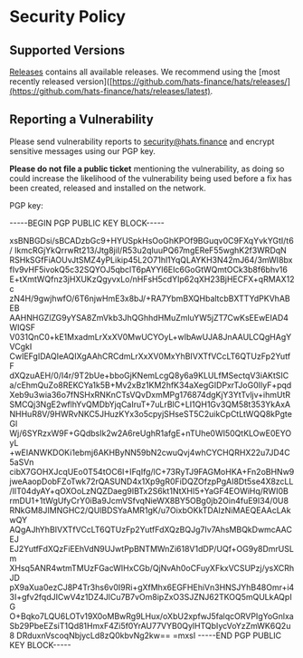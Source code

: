 # Security Policy

## Supported Versions

[Releases](https://github.com/hats-finance/hats/releases/) contains all available releases. We recommend using the [most recently released version]([https://github.com/hats-finance/hats/releases/](https://github.com/hats-finance/hats/releases/latest).

## Reporting a Vulnerability

Please send vulnerability reports to [security@hats.finance](security@hats.finance) and encrypt sensitive messages using our PGP key.

**Please do not file a public ticket** mentioning the vulnerability, as doing so could increase the likelihood of the vulnerability being used before a fix has been created, released and installed on the network.


PGP key:

-----BEGIN PGP PUBLIC KEY BLOCK-----

xsBNBGDsi/sBCADzbGc9+HYUSpkHsOoGhKPOf9BGuqv0C9FXqYvkYGtI/t6/
IkmcRGjYkQrrwRt213/Jtg8jiI/R53u2qIuuPQ67mgEReF55wghK2f3WRDqN
RSHkSGfFiAOUvJtSMZ4yPLikip45L2O71hl1YqQLAYKH3N42mJ64/3mWI8bx
fIv9vHF5ivokQ5c32SQYOJ5qbclT6pAYYl6EIc6GoGtWQmtOCk3b8f6bhv16
E+tXmtWQfnz3jHXUKzQgyvxLo/nHFsH5cdYIp62qXH23BjHECFX+qRMAX12c
zN4H/9gwjhwfO/6T6njwHmE3x8bJ/+RA7YbmBXQHbaltcbBXTTYdPKVhABEB
AAHNHGZlZG9yYSA8ZmVkb3JhQGhhdHMuZmluYW5jZT7CwKsEEwEIAD4WIQSF
V031QnC0+kE1MxadmLrXxXV0MwUCYOyL+wIbAwUJA8JnAAULCQgHAgYVCgkI
CwIEFgIDAQIeAQIXgAAhCRCdmLrXxXV0MxYhBIVXTfVCcLT6QTUzFp2YutfF
dXQzuAEH/0/I4r/9T2bUe+bboGjKNemLcgQ8y6a9KLULfMSectqV3iAKtSIC
a/cEhmQuZo8REKCYa1k5B+Mv2xBz1KM2hfK34aXegGIDPxrTJoG0IlyF+pqd
Xeb9u3wia36o7fNSHxRNKnCTsVQvDxmMPg176874dgKjY3YtTvljv+ihmUtR
SMCQj3NgE2wflhYvQMDbYjqCaIruT+7uLrBlC+LI1QH1Gv3QM58t353YkAxA
NHHuR8V/9HWRvNKC5JHuzKYx3o5cpyjSHseST5C2uikCpCtLtWQQ8kPgteGl
Wj/6SYRzxW9F+GQdbsIk2w2A6reUghR1afgE+nTUhe0WI50QtKLOwE0EYOyL
+wEIANWKDOKi1ebmj6AKHByNN59bN2cwuQvj4whCYCHQRHX22u7JD4C5aSVn
cibX7GOHXJcqUEo0T54tOC6I+IFqIfg/lC+73RyTJ9FAGMoHKA+Fn2oBHNw9
jweAaopDobFZoTwk72rQASUND4x1Xp9gR0FiDQZOfzpPgAI8Dt5se4X8zcLL
/IlT04dyAY+qOXOoLzNQZDaeg9IBTx2S6kt1NtXHI5+YaGF4EOWiHq/RWI0B
rmDU1+1tWgUfyCrY0iBa9JcmVSfvqNieWX8BY5OBg0jb2Oin4fuE9I34/0U8
RNkGM8JIMNGHC2/QUlBDSYaAMR1gK/u7OixbOKkTDAIzNiMAEQEAAcLAkwQY
AQgAJhYhBIVXTfVCcLT6QTUzFp2YutfFdXQzBQJg7Iv7AhsMBQkDwmcAACEJ
EJ2YutfFdXQzFiEEhVdN9UJwtPpBNTMWnZi618V1dDP/UQf+OG9y8DmrUSLm
XHsq5ANR4wtmTMUzFGacWIHxCGb/QjNvAh0oCFuyXFkxVCSUPzj/ysXCRhJD
pX9aXua0ezCJ8P4Tr3hs6v0I9Ri+gXfMhx6EGFHEhiVn3HNSJYhB48Omr+i4
3I+gfv2fqdJICwV4z1DZ4JlCu7B7vOm8ipZxO3SJZNJ62TKOQ5mQULkAQpIG
O+Bqko7LQU6LOTv19X0oMBwRg9LHux/oXbU2xpfwJ5falqcORVPIgYoGnlxa
Sb29PbeEZsiT1Qd81HmxF4Zi5f0YrAU77VYB0QylHTQbIycVoYzZmWK6Q2u8
DRduxnVscoqNbjycLd8zQ0kbvNg2kw==
=mxsI
-----END PGP PUBLIC KEY BLOCK-----
